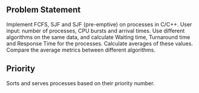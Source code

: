 ## Problem Statement

Implement FCFS, SJF and SJF (pre-emptive) on processes in C/C++.
User input: number of processes, CPU bursts and arrival times.
Use different algorithms on the same data, and calculate Waiting time, Turnaround time and Response Time for the processes. Calculate averages of these values.
Compare the average metrics between different algorithms.

## Priority

Sorts and serves processes based on their priority number.